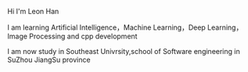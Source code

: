 Hi I'm Leon Han

I am learning Artificial Intelligence，Machine Learning，Deep Learning，Image Processing and cpp development

I am now study in Southeast Univrsity,school of Software engineering in SuZhou JiangSu province
